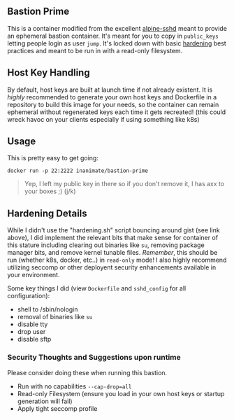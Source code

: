 ## Bastion Prime

This is a container modified from the excellent [alpine-sshd](https://github.com/sickp/docker-alpine-sshd) meant
to provide an ephemeral bastion container. It's meant for you to copy in `public_keys`
letting people login as user `jump`. It's locked down with basic [hardening](https://gist.github.com/jumanjiman/f9d3db977846c163df12) best practices and meant to be run in with a read-only filesystem.

## Host Key Handling

By default, host keys are built at launch time if not already existent.
It is *highly* recommended to generate your own host keys and Dockerfile in a repository
to build this image for your needs, so the container can remain ephemeral without regenerated keys
each time it gets recreated! (this could wreck havoc on your clients especially if using something like k8s)

## Usage

This is pretty easy to get going:

```
docker run -p 22:2222 inanimate/bastion-prime
```

> Yep, I left my public key in there so if you don't remove it, I has axx to your boxes ;) (j/k)

## Hardening Details

While I didn't use the "hardening.sh" script bouncing around gist (see link above), I did implement the relevant bits
that make sense for container of this stature including clearing out binaries like `su`, removing package manager bits, and remove kernel tunable files. *Remember*, this should be run (whether k8s, docker, etc..) in `read-only` mode! I also highly recommend utilizing seccomp or other deployent security enhancements available in your environment.

Some key things I did (view `Dockerfile` and `sshd_config` for all configuration):

* shell to /sbin/nologin
* removal of binaries like `su`
* disable tty
* drop user
* disable sftp

### Security Thoughts and Suggestions upon runtime

Please consider doing these when running this bastion.

* Run with no capabilities `--cap-drop=all`
* Read-only Filesystem (ensure you load in your own host keys or startup generation will fail)
* Apply tight seccomp profile
